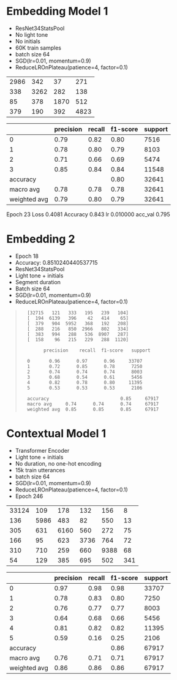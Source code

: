 # Embedding Model 1

- ResNet34StatsPool
- No light tone
- No initials
- 60K train samples
- batch size 64
- SGD(lr=0.01, momentum=0.9)
- ReduceLROnPlateau(patience=4, factor=0.1)

|||||
|---|---|---|---|
| 2986 |  342 |   37 |  271 |
|  338 | 3262 |  282 |  138 |
|   85 |  378 | 1870 |  512 |
|  379 |  190 |  392 | 4823 |

| | precision |  recall | f1-score | support |
|---|---|---|---|---|
| 0 | 0.79 | 0.82 | 0.80 | 7516  |
| 1 | 0.78 | 0.80 | 0.79 | 8103  |
| 2 | 0.71 | 0.66 | 0.69 | 5474  |
| 3 | 0.85 | 0.84 | 0.84 | 11548 |
|accuracy | | | 0.80 | 32641 |
| macro avg | 0.78 | 0.78 | 0.78 | 32641 |
| weighted avg | 0.79 | 0.80 | 0.79 | 32641 |

Epoch 23 Loss 0.4081 Accuracy 0.843 lr 0.010000 acc_val 0.795

# Embedding 2

- Epoch 18
- Accuracy: 0.8510240440537715
- ResNet34StatsPool
- Light tone + initials
- Segment duration
- Batch size 64
- SGD(lr=0.01, momentum=0.9)
- ReduceLROnPlateau(patience=4, factor=0.1)

>       [32715   121   333   195   239   104]
>       [  194  6139   396    42   414    65]
>       [  379   904  5952   368   192   208]
>       [  288   216   850  2966   802   334]
>       [  383   994   288   536  8907   287]
>       [  158    96   215   229   288  1120]
>
>             precision    recall  f1-score   support
>       
>       0       0.96      0.97      0.96     33707
>       1       0.72      0.85      0.78      7250
>       2       0.74      0.74      0.74      8003
>       3       0.68      0.54      0.61      5456
>       4       0.82      0.78      0.80     11395
>       5       0.53      0.53      0.53      2106
>
>       accuracy                          0.85     67917
>       macro avg     0.74      0.74      0.74     67917
>       weighted avg  0.85      0.85      0.85     67917

# Contextual Model 1

- Transformer Encoder
- Light tone + initials
- No duration, no one-hot encoding
- 15k train utterances
- batch size 64
- SGD(lr=0.01, momentum=0.9)
- ReduceLROnPlateau(patience=4, factor=0.1)
- Epoch 246

|||||||
|---|---|---|---|---|---|
| 33124 |  109 |  178 |  132 |  156 |   8 |
|   136 | 5986 |  483 |   82 |  550 |  13 |
|   305 |  631 | 6160 |  560 |  272 |  75 |
|   166 |   95 |  623 | 3736 |  764 |  72 |
|   310 |  710 |  259 |  660 | 9388 |  68 |
|    54 |  129 |  385 |  695 |  502 | 341 |

| | precision |  recall | f1-score | support |
|---|---|---|---|---|
| 0 | 0.97 | 0.98 | 0.98 | 33707 |
| 1 | 0.78 | 0.83 | 0.80 |  7250 |
| 2 | 0.76 | 0.77 | 0.77 |  8003 |
| 3 | 0.64 | 0.68 | 0.66 |  5456 |
| 4 | 0.81 | 0.82 | 0.82 | 11395 |
| 5 | 0.59 | 0.16 | 0.25 |  2106 |
|accuracy     |      |      | 0.86 | 67917 |
|macro avg    | 0.76 | 0.71 | 0.71 | 67917 |
|weighted avg | 0.86 | 0.86 | 0.86 | 67917 |